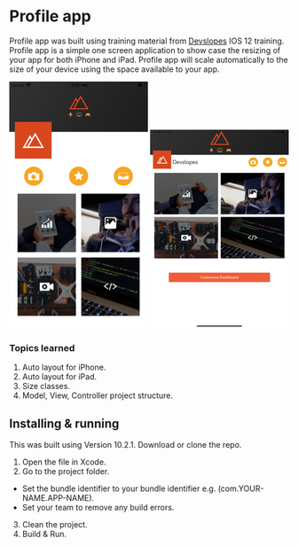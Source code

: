 # Profile app

Profile app was built using training material from [Devslopes](https://www.devslopes.com/) IOS 12 training.
Profile app is a simple one screen application to show case the resizing of your app for both iPhone and iPad.
Profile app will scale automatically to the size of your device using the space available to your app.

![alt text][homeScreen1] ![alt text][homeScreen2]

### Topics learned
1. Auto layout for iPhone.
2. Auto layout for iPad.
3. Size classes.
6. Model, View, Controller project structure.

## Installing & running
This was built using Version 10.2.1. Download or clone the repo.

1. Open the file in Xcode.
2. Go to the project folder.
* Set the bundle identifier to your bundle identifier e.g. (com.YOUR-NAME.APP-NAME).
* Set your team to remove any build errors.
3. Clean the project.
4. Build & Run.

[homeScreen1]: https://github.com/dalyodhran/profile-app/blob/master/screenShots/homeScreen1.png
[homeScreen2]: https://github.com/dalyodhran/profile-app/blob/master/screenShots/homeScreen2.png
